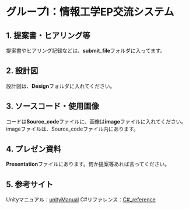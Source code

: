 # グループI：情報工学EP交流システム

## 1. 提案書・ヒアリング等
提案書やヒアリング記録などは、**submit_file**フォルダに入ってます。
## 2. 設計図
設計図は、**Design**フォルダに入れてください。
## 3. ソースコード・使用画像
コードは**Source_code**ファイルに、画像は**image**ファイルに入れてください。imageファイルは、Source_codeファイル内にあります。
## 4. プレゼン資料
**Presentation**ファイルにあります。何か提案等あれば言ってください。
## 5. 参考サイト
Unityマニュアル：[unityManual](https://docs.unity3d.com/ja/current/Manual/index.html)
C#リファレンス：[C#_reference](https://docs.microsoft.com/ja-jp/dotnet/csharp/language-reference/)
